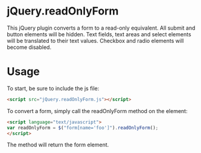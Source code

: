 jQuery.readOnlyForm
===================

This jQuery plugin converts a form to a read-only equivalent. All submit and button elements will be hidden. 
Text fields, text areas and select elements will be translated to their text values. Checkbox and radio elements
will become disabled.

Usage
=====

To start, be sure to include the js file:
```HTML
<script src="jQuery.readOnlyForm.js"></script>
```


To convert a form, simply call the readOnlyForm method on the element:
```HTML
<script language="text/javascript">
var readOnlyForm = $("form[name='foo']").readOnlyForm();
</script>
```

The method will return the form element.
